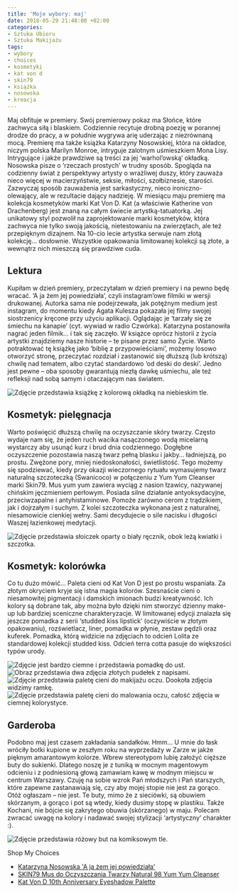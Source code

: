 ```yaml
---
title: 'Moje wybory: maj'
date: 2018-05-29 21:48:00 +02:00
categories:
- Sztuka Ubioru
- Sztuka Makijażu
tags:
- wybory
- choices
- kosmetyki
- kat von d
- skin79
- książka
- nosowska
- kreacja
---
```


<olela-narrative>
Maj obfituje w premiery. Swój premierowy pokaz ma Słońce, które zachwyca siłą i blaskiem. Codziennie recytuje drobną poezję w porannej drodze do pracy, a w południe wygrywa arię uderzając z niezrównaną mocą. Premierę ma także książka Katarzyny Nosowskiej, która na okładce, niczym polska Marilyn Monroe, intryguje zalotnym uśmieszkiem Mona Lisy. Intrygujące i jakże prawdziwe są treści za jej ‘warhol’owską’ okładką. Nosowska pisze o ‘rzeczach prostych’ w trudny sposób. Spogląda na codzienny świat z perspektywy artysty o wrażliwej duszy, który zauważa nieco więcej w macierzyństwie, seksie, miłości, szołbiznesie, starości. Zazwyczaj sposób zauważenia jest sarkastyczny, nieco ironiczno-olewający, ale w rezultacie dający nadzieję.
W miesiącu maju premierę ma kolekcja kosmetyków marki Kat Von D. Kat (a właściwie Katherine von Drachenberg) jest znaną na całym świecie artystką-tatuatorką. Jej unikatowy styl pozwolił na zaprojektowanie marki kosmetyków, która zachwyca nie tylko swoją jakością, nietestowaniu na zwierzętach, ale też przepięknym dizajnem. Na 10-cio lecie artystka serwuje nam złotą kolekcję… dosłownie. Wszystkie opakowania limitowanej kolekcji są złote, a wewnątrz nich mieszczą się prawdziwe cuda.
</olela-narrative>

## Lektura

Kupiłam w dzień premiery, przeczytałam w dzień premiery i na pewno będę wracać. ‘A ja żem jej powiedziała’, czyli instagram’owe filmiki w wersji drukowanej. Autorka sama nie podejrzewała, jak potężnym medium jest instagram, do momentu kiedy Agata Kulesza pokazała jej filmy swojej siostrzenicy kręcone przy użyciu aplikacji. Oglądając je ‘tarzały się ze śmiechu na kanapie’ (cyt. wywiad w radio Czwórka). Katarzyna postanowiła nagrać jeden filmik… i tak się zaczęło. W książce oprócz historii z życia artystki znajdziemy nasze historie – te pisane przez samo Życie. Warto potraktować tę książkę jako ‘biblię z przypowieściami’, możemy losowo otworzyć stronę, przeczytać rozdział i zastanowić się dłuższą (lub krótszą) chwilę nad tematem, albo czytać standardowo ‘od deski do deski’. Jedno jest pewne – oba sposoby gwarantują niezłą dawkę uśmiechu, ale też refleksji nad sobą samym i otaczającym nas światem.

![Zdjęcie przedstawia książkę z kolorową okładką na niebieskim tle.](https://assets2.ello.co/uploads/asset/attachment/7746678/ello-optimized-f7cc20f4.jpg)

## Kosmetyk: pielęgnacja

Warto poświęcić dłuższą chwilę na oczyszczanie skóry twarzy. Często wydaje nam się, że jeden ruch wacika nasączonego wodą micelarną wystarczy aby usunąć kurz i brud dnia codziennego. Dogłębne oczyszczenie pozostawia naszą twarz pełną blasku i jakby… ładniejszą, po prostu. Zwężone pory, mniej niedoskonałości, świetlistość. Tego możemy się spodziewać, kiedy przy okazji wieczornego rytuału wymasujemy twarz naturalną szczoteczką (Swanicoco) w połączeniu z Yum Yum Cleanser marki Skin79. Mus yum yum zawiera wyciąg z nasion łzawicy, nazywanej chińskim jęczmieniem perłowym. Posiada  silne działanie antyoksydacyjne, przeciwzapalne i antyhistaminowe. Pomoże zarówno cerom z trądzikiem, jak i dojrzałym i suchym. Z kolei szczoteczka wykonana jest z naturalnej, niesamowicie cienkiej wełny. Sami decydujecie o sile nacisku i długości Waszej łazienkowej medytacji.

![Zdjęcie przedstawia słoiczek oparty o biały ręcznik, obok leżą kwiatki i szczotka.](https://assets1.ello.co/uploads/asset/attachment/7746692/ello-optimized-9f72b349.jpg)

## Kosmetyk: kolorówka

Co tu dużo mówić… Paleta cieni od Kat Von D jest po prostu wspaniała. Za złotym okryciem kryje się istna magia kolorów. Szesnaście cieni o niesamowitej pigmentacji i damskich imionach budzi kreatywność. Ich kolory są dobrane tak, aby można było dzięki nim stworzyć dzienny make-up lub bardziej sceniczne charakteryzacje. W limitowanej edycji znalazła się jeszcze pomadka z serii ‘studded kiss lipstick’ (oczywiście w złotym opakowaniu), rozświetlacz, liner, pomadka w płynie, zestaw pędzli oraz kuferek. Pomadka, którą widzicie na zdjęciach to odcień Lolita ze standardowej kolekcji studded kiss. Odcień terra cotta pasuje do większości typów urody.

![Zdjęcie jest bardzo ciemne i przedstawia pomadkę do ust.](https://assets1.ello.co/uploads/asset/attachment/7746690/ello-optimized-651cf0be.jpg)
![Obraz przedstawia dwa zdjęcia złotych pudełek z napisami.](https://assets1.ello.co/uploads/asset/attachment/7746683/ello-optimized-0085f803.jpg)
![Zdjęcie przedstawia paletę cieni do makijażu oczu. Dookoła zdjęcia widzimy ramkę.](https://assets2.ello.co/uploads/asset/attachment/7746684/ello-optimized-d6bda022.jpg)
![Zdjęcie przedstawia paletę cieni do malowania oczu, całość zdjęcia w ciemnej kolorystyce.](https://assets0.ello.co/uploads/asset/attachment/7746688/ello-optimized-14bf8ae7.jpg)

## Garderoba

Podobno maj jest czasem zakładania sandałków. Hmm… U mnie do łask wróciły botki kupione w zeszłym roku na wyprzedaży w Zarze w jakże pięknym amarantowym kolorze. Wbrew stereotypom lubię założyć cięższe buty do sukienki. Dlatego noszę je z tuniką w mocnym magentowym odcieniu i z podniesioną głową zamawiam kawę w modnym miejscu w centrum Warszawy. Czuję na sobie wzrok Pań młodszych i Pań starszych, które zapewne zastanawiają się, czy aby mojej stopie nie jest za gorąco. Otóż ogłaszam – nie jest. Te buty, mimo że z sieciówki, są obuwiem skórzanym, a gorąco i pot są wtedy, kiedy dusimy stopę w plastiku. Także Kochani, nie bójcie się zakrytego obuwia (skórzanego) w maju. Polecam zwracać uwagę na kolory i nadawać swojej stylizacji ‘artystyczny’ charakter :).

![Zdjęcie przedstawia różowy but na komiksowym tle.](https://assets1.ello.co/uploads/asset/attachment/7746681/ello-optimized-94f2ab19.jpg)

Shop My Choices

* [Katarzyna Nosowska 'A ja żem jej powiedziała'](http://www.empik.com/a-ja-zem-jej-powiedziala-nosowska-katarzyna,p1200674145,ksiazka-p?gclid=Cj0KCQjwl7nYBRCwARIsAL7O7dEjci0FQnyAH7BGnuYZKddGm1KWLu_S8SaXtAxjTOf6INCYbCBqOwkaAi8wEALw_wcB&gclsrc=aw.ds)
* [SKIN79 Mus do Oczyszczania Twarzy Natural 98 Yum Yum Cleanser](https://skin79-sklep.pl/73974-nowosc----skin79-natural-98-yum-yum-cleanser-100g..html)
* [Kat Von D 10th Anniversary Eyeshadow Palette](http://www.sephora.pl/Makijaz/Oczy/Palety-cieni/Eyeshadow-Palette-Anniversary-Paleta-cieni-do-powiek/P3353008)